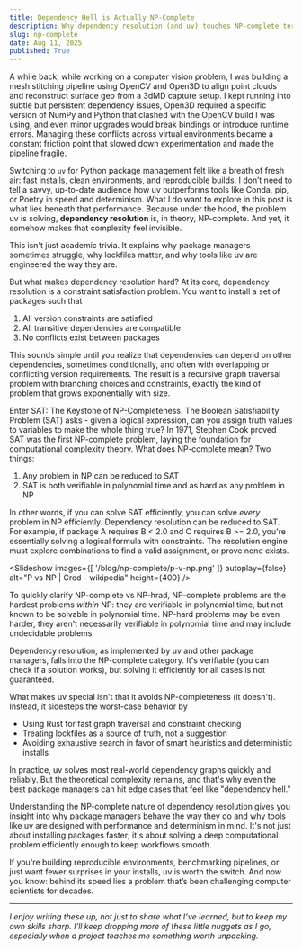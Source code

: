 ```yaml
---
title: Dependency Hell is Actually NP-Complete 
description: Why dependency resolution (and uv) touches NP-complete territory.
slug: np-complete
date: Aug 11, 2025
published: True
---
```


A while back, while working on a computer vision problem, I was building a mesh stitching pipeline using OpenCV and Open3D to align point clouds and reconstruct surface geo from a 3dMD capture setup. I kept running into subtle but persistent dependency issues, Open3D required a specific version of NumPy and Python that clashed with the OpenCV build I was using, and even minor upgrades would break bindings or introduce runtime errors. Managing these conflicts across virtual environments became a constant friction point that slowed down experimentation and made the pipeline fragile.

Switching to <code>uv</code> for Python package management felt like a breath of fresh air: fast installs, clean environments, and reproducible builds. I don’t need to tell a savvy, up-to-date audience how uv outperforms tools like Conda, pip, or Poetry in speed and determinism. What I do want to explore in this post is what lies beneath that performance. Because under the hood, the problem uv is solving, **dependency resolution** is, in theory, NP-complete. And yet, it somehow makes that complexity feel invisible.

This isn't just academic trivia. It explains why package managers sometimes struggle, why lockfiles matter, and why tools like uv are engineered the way they are.

But what makes dependency resolution hard? At its core, dependency resolution is a constraint satisfaction problem. You want to install a set of packages such that

1. All version constraints are satisfied
2. All transitive dependencies are compatible
3. No conflicts exist between packages

This sounds simple until you realize that dependencies can depend on other dependencies, sometimes conditionally, and often with overlapping or conflicting version requirements. The result is a recursive graph traversal problem with branching choices and constraints, exactly the kind of problem that grows exponentially with size.

Enter SAT: The Keystone of NP-Completeness. The Boolean Satisfiability Problem (SAT) asks - given a logical expression, can you assign truth values to variables to make the whole thing true? In 1971, Stephen Cook proved SAT was the first NP-complete problem, laying the foundation for computational complexity theory. What does NP-complete mean? Two things:

1. Any problem in NP can be reduced to SAT
2. SAT is both verifiable in polynomial time and as hard as any problem in NP

In other words, if you can solve SAT efficiently, you can solve *every* problem in NP efficiently. Dependency resolution can be reduced to SAT. For example, if package A requires B < 2.0 and C requires B >= 2.0, you're essentially solving a logical formula with constraints. The resolution engine must explore combinations to find a valid assignment, or prove none exists.

<Slideshow 
  images={[
    '/blog/np-complete/p-v-np.png'
  ]}
  autoplay={false}
  alt="P vs NP | Cred - wikipedia"
  height={400}
/>

To quickly clarify NP-complete vs NP-hrad, NP-complete problems are the hardest problems *within* NP: they are verifiable in polynomial time, but not known to be solvable in polynomial time. NP-hard problems may be even harder, they aren't necessarily verifiable in polynomial time and may include undecidable problems.

Dependency resolution, as implemented by uv and other package managers, falls into the NP-complete category. It's verifiable (you can check if a solution works), but solving it efficiently for all cases is not guaranteed.

What makes uv special isn't that it avoids NP-completeness (it doesn't). Instead, it sidesteps the worst-case behavior by

- Using Rust for fast graph traversal and constraint checking
- Treating lockfiles as a source of truth, not a suggestion
- Avoiding exhaustive search in favor of smart heuristics and deterministic installs

In practice, uv solves most real-world dependency graphs quickly and reliably. But the theoretical complexity remains, and that's why even the best package managers can hit edge cases that feel like "dependency hell."

Understanding the NP-complete nature of dependency resolution gives you insight into why package managers behave the way they do and why tools like uv are designed with performance and determinism in mind. It's not just about installing packages faster; it's about solving a deep computational problem efficiently enough to keep workflows smooth.

If you're building reproducible environments, benchmarking pipelines, or just want fewer surprises in your installs, uv is worth the switch. And now you know: behind its speed lies a problem that’s been challenging computer scientists for decades.

---
*I enjoy writing these up, not just to share what I’ve learned, but to keep my own skills sharp. I’ll keep dropping more of these little nuggets as I go, especially when a project teaches me something worth unpacking.*
